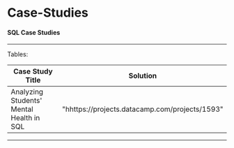 # Case-Studies

#### SQL Case Studies             


---
Tables:

|Case Study Title|Solution|
|---|---|
|Analyzing Students' Mental Health in SQL   |"hhttps://projects.datacamp.com/projects/1593"   |

***
